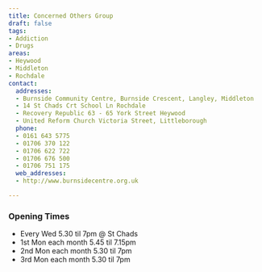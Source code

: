 ```yaml
---
title: Concerned Others Group
draft: false
tags:
- Addiction
- Drugs
areas:
- Heywood
- Middleton
- Rochdale
contact:
  addresses:
  - Burnside Community Centre, Burnside Crescent, Langley, Middleton
  - 14 St Chads Crt School Ln Rochdale
  - Recovery Republic 63 - 65 York Street Heywood
  - United Reform Church Victoria Street, Littleborough
  phone:
  - 0161 643 5775
  - 01706 370 122
  - 01706 622 722
  - 01706 676 500
  - 01706 751 175
  web_addresses:
  - http://www.burnsidecentre.org.uk

---
```


### Opening Times
* Every Wed 5.30 til 7pm @ St Chads
* 1st Mon  each month 5.45 til 7.15pm
* 2nd Mon each month 5.30 til 7pm
* 3rd Mon each month 5.30 til 7pm

